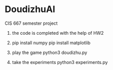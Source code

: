 # DoudizhuAI
CIS 667 semester project

1. the code is completed with the help of HW2
2. pip install numpy
   pip install matplotlib
   
3. play the game
   python3 doudizhu.py
 
4. take the experiments
   python3 experiments.py
